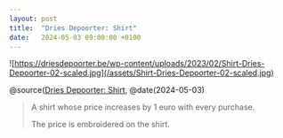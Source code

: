 ```yaml
---
layout: post
title:  "Dries Depoorter: Shirt"
date:   2024-05-03 09:00:00 +0100
---
```


![https://driesdepoorter.be/wp-content/uploads/2023/02/Shirt-Dries-Depoorter-02-scaled.jpg](/assets/Shirt-Dries-Depoorter-02-scaled.jpg)

@source([Dries Depoorter: Shirt](https://driesdepoorter.be/shirt/), @date(2024-05-03)

> A shirt whose price increases by 1 euro with every purchase.
> 
> The price is embroidered on the shirt.

